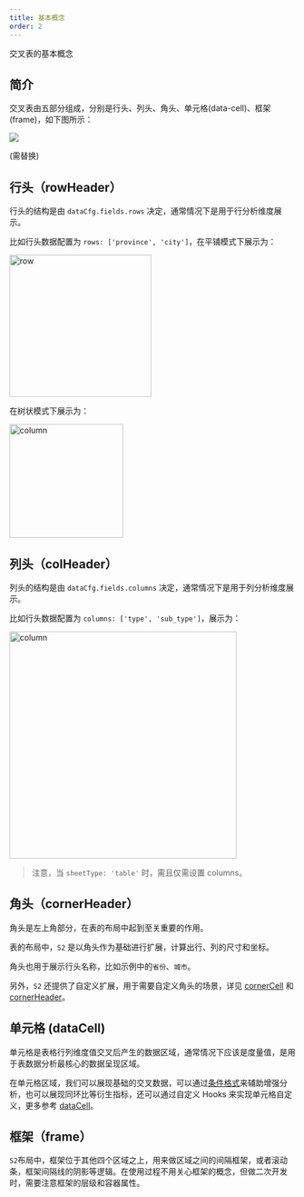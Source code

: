 ```yaml
---
title: 基本概念
order: 2
---
```

交叉表的基本概念

## 简介
交叉表由五部分组成，分别是行头、列头、角头、单元格(data-cell)、框架(frame)，如下图所示：

![](https://gw.alipayobjects.com/mdn/rms_56cbb2/afts/img/A*nzcERYjsPZoAAAAAAAAAAAAAARQnAQ)

(需替换)


## 行头（rowHeader）
行头的结构是由 `dataCfg.fields.rows` 决定，通常情况下是用于行分析维度展示。

比如行头数据配置为 `rows: ['province', 'city']`，在平铺模式下展示为：


<img src="https://gw.alipayobjects.com/mdn/rms_56cbb2/afts/img/A*Ezh7RY41R90AAAAAAAAAAAAAARQnAQ" width = "250"  alt="row" />


在树状模式下展示为：


<img src="https://gw.alipayobjects.com/mdn/rms_56cbb2/afts/img/A*Nj2lQaDPmN0AAAAAAAAAAAAAARQnAQ" height = "200"  alt="column" />


 

## 列头（colHeader）
列头的结构是由 `dataCfg.fields.columns` 决定，通常情况下是用于列分析维度展示。

比如行头数据配置为 `columns: ['type', 'sub_type']`，展示为：


<img src="https://gw.alipayobjects.com/mdn/rms_56cbb2/afts/img/A*GNirRr5HANUAAAAAAAAAAAAAARQnAQ" width = "400"  alt="column" />

> 注意，当 `sheetType: 'table'` 时，需且仅需设置 columns。

## 角头（cornerHeader）

角头是左上角部分，在表的布局中起到至关重要的作用。

表的布局中，`S2` 是以角头作为基础进行扩展，计算出行、列的尺寸和坐标。

角头也用于展示行头名称，比如示例中的`省份`、`城市`。

另外，`S2` 还提供了自定义扩展，用于需要自定义角头的场景，详见 [cornerCell](待补充) 和 [cornerHeader](待补充)。

## 单元格 (dataCell)

单元格是表格行列维度值交叉后产生的数据区域，通常情况下应该是度量值，是用于表数据分析最核心的数据呈现区域。

在单元格区域，我们可以展现基础的交叉数据，可以通过[条件格式](待补充)来辅助增强分析，也可以展现同环比等衍生指标，还可以通过自定义 Hooks 来实现单元格自定义，更多参考 [dataCell](待补充)。

## 框架（frame）

`S2`布局中，框架位于其他四个区域之上，用来做区域之间的间隔框架，或者滚动条，框架间隔线的阴影等逻辑。在使用过程不用关心框架的概念，但做二次开发时，需要注意框架的层级和容器属性。